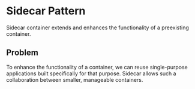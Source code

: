 # Sidecar Pattern

Sidecar container extends and enhances the functionality of a preexisting container.

## Problem

To enhance the functionality of a container, we can reuse single-purpose applications built specifically for that purpose.
Sidecar allows such a collaboration between smaller, manageable containers.
